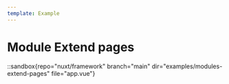 ```yaml
---
template: Example
---
```


# Module Extend pages

::sandbox{repo="nuxt/framework" branch="main" dir="examples/modules-extend-pages" file="app.vue"}
